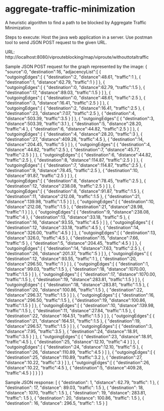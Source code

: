 # aggregate-traffic-minimization
A heuristic algorithm to find a path to be blocked by Aggregate Traffic Minimization

Steps to execute:
Host the java web application in a server.
Use postman tool to send JSON POST request to the given URL.

URL:
http://localhost:8080/viprouteblocking/map/viproute/withouttotaltraffic


Sample JSON POST request for the graph represented by the image:
{
	"source":0,
	"destination":16,
	"adjacencyList":[
		{  
			"outgoingEdges":[
					{
						"destination":2,
						"distance":48.61,
						"traffic":1
					},
					{
						"destination":1,
						"distance":62.79,
						"traffic":1
					}
				]
		},
		{  
			"outgoingEdges":[
					{
						"destination":0,
						"distance":62.79,
						"traffic":1.5
					},
					{
						"destination":17,
						"distance":89.03,
						"traffic":1.5
					}
				]
		},
		{  
			"outgoingEdges":[
					{
						"destination":0,
						"distance":48.61,
						"traffic":2.5
					},
					{
						"destination":3,
						"distance":16.41,
						"traffic":2.5
					}
				]
		},
		{  
			"outgoingEdges":[
					{
						"destination":2,
						"distance":16.41,
						"traffic":2.5
					},
					{
						"destination":23,
						"distance":7.07,
						"traffic":2.5
					},
					{
						"destination":4,
						"distance":503.39,
						"traffic":3.5
					}
				]
		},
		{ 
			"outgoingEdges":[
					{
						"destination":3,
						"distance":503.39,
						"traffic":3.1
					},
					{
						"destination":5,
						"distance":28.20,
						"traffic":4
					},
					{
						"destination":6,
						"distance":44.82,
						"traffic":2.5
					}
				]
		},
		{  
			"outgoingEdges":[
					{
						"destination":4,
						"distance":28.20,
						"traffic":3
					},
					{
						"destination":27,
						"distance":409.28,
						"traffic":4.5
					},
					{
						"destination":14,
						"distance":204.45,
						"traffic":5
					}
				]
		},
		{
			"outgoingEdges":[
					{
						"destination":4,
						"distance":44.82,
						"traffic":2.5
					},
					{
						"destination":7,
						"distance":45.77,
						"traffic":2.5
					}
				]
		},
		{ 
			"outgoingEdges":[
					{
						"destination":6,
						"distance":44.82,
						"traffic":2.5
					},
					{
						"destination":8,
						"distance":114.87,
						"traffic":2.5
					}
				]
		},
		{ 
			"outgoingEdges":[
					{
						"destination":7,
						"distance":114.87,
						"traffic":2.5
					},
					{
						"destination":9,
						"distance":78.45,
						"traffic":2.5
					},
					{
						"destination":10,
						"distance":91.87,
						"traffic":2.5
					}
				]
		},
		{  
			"outgoingEdges":[
					{
						"destination":8,
						"distance":78.45,
						"traffic":2.5
					},
					{
						"destination":12,
						"distance":238.08,
						"traffic":2.5
					}
				]
		},
		{  
			"outgoingEdges":[
					{
						"destination":8,
						"distance":91.87,
						"traffic":1.5
					},
					{
						"destination":11,
						"distance":212.08,
						"traffic":1.5
					},
					{
						"destination":21,
						"distance":139.98,
						"traffic":1.5
					}
				]
		},
		{
			"outgoingEdges":[
					{
						"destination":10,
						"distance":212.08,
						"traffic":1.5
					},
					{
						"destination":21,
						"distance":28.98,
						"traffic":1
					}
				]
		},
		{
			"outgoingEdges":[
					{
						"destination":9,
						"distance":238.08,
						"traffic":4
					},
					{
						"destination":13,
						"distance":33.18,
						"traffic":5
					},
					{
						"destination":16,
						"distance":93.55,
						"traffic":4.5
					}
				]
		},
		{
			"outgoingEdges":[
					{
						"destination":12,
						"distance":33.18,
						"traffic":4.5
					},
					{
						"destination":14,
						"distance":326.00,
						"traffic":4.5
					}
				]
		},
		{
			"outgoingEdges":[
					{
						"destination":13,
						"distance":326.0,
						"traffic":4.5
					},
					{
						"destination":15,
						"distance":7.66,
						"traffic":5
					},
					{
						"destination":5,
						"distance":204.45,
						"traffic":4.5
					}
				]
		},
		{
			"outgoingEdges":[
					{
						"destination":14,
						"distance":7.63,
						"traffic":2.5
					},
					{
						"destination":26,
						"distance":201.37,
						"traffic":5
					}
				]
		},
		{
			"outgoingEdges":[
					{
						"destination":12,
						"distance":93.55,
						"traffic":1
					},
					{
						"destination":20,
						"distance":296.50,
						"traffic":1
					}
				]
		},
		{
			"outgoingEdges":[
					{
						"destination":1,
						"distance":99.03,
						"traffic":1.5
					},
					{
						"destination":18,
						"distance":1070.00,
						"traffic":1.5
					}
				]
		},
		{
			"outgoingEdges":[
					{
						"destination":17,
						"distance":1070.00,
						"traffic":1.5
					},
					{
						"destination":19,
						"distance":283.81,
						"traffic":1.5
					}
				]
		},
		{
			"outgoingEdges":[
					{
						"destination":18,
						"distance":283.81,
						"traffic":1.5
					},
					{
						"destination":20,
						"distance":100.86,
						"traffic":1.5
					},
					{
						"destination":22,
						"distance":296.37,
						"traffic":1.5
					}
				]
		},
		{
			"outgoingEdges":[
					{
						"destination":16,
						"distance":296.50,
						"traffic":1.5
					},
					{
						"destination":19,
						"distance":100.86,
						"traffic":1.5
					}
				]
		},
		{
			"outgoingEdges":[
					{
						"destination":10,
						"distance":139.98,
						"traffic":1.5
					},
					{
						"destination":11,
						"distance":27.84,
						"traffic":1.5
					},
					{
						"destination":22,
						"distance":164.51,
						"traffic":1.5
					}
				]
		},
		{
			"outgoingEdges":[
					{
						"destination":21,
						"distance":164.51,
						"traffic":1.5
					},
					{
						"destination":19,
						"distance":296.57,
						"traffic":1.5
					}
				]
		},
		{
			"outgoingEdges":[
					{
						"destination":3,
						"distance":7.95,
						"traffic":3.5
					},
					{
						"destination":24,
						"distance":18.91,
						"traffic":3.5
					}
				]
		},
		{
			"outgoingEdges":[
					{
						"destination":23,
						"distance":18.91,
						"traffic":4.5
					},
					{
						"destination":25,
						"distance":12.10,
						"traffic":4
					}
				]
		},
		{
			"outgoingEdges":[
					{
						"destination":24,
						"distance":12.10,
						"traffic":5
					},
					{
						"destination":26,
						"distance":110.89,
						"traffic":4.5
					}
				]
		},
		{
			"outgoingEdges":[
					{
						"destination":25,
						"distance":110.89,
						"traffic":3.2
					},
					{
						"destination":27,
						"distance":10.22,
						"traffic":3
					}
				]
		},
		{
			"outgoingEdges":[
					{
						"destination":26,
						"distance":10.22,
						"traffic":4.5
					},
					{
						"destination":5,
						"distance":409.28,
						"traffic":4.5
					}
				]
		}
		]
}






Sample JSON response:
[
    {
        "destination": 1,
        "distance": 62.79,
        "traffic": 1
    },
    {
        "destination": 17,
        "distance": 89.03,
        "traffic": 1.5
    },
    {
        "destination": 18,
        "distance": 1070,
        "traffic": 1.5
    },
    {
        "destination": 19,
        "distance": 283.81,
        "traffic": 1.5
    },
    {
        "destination": 20,
        "distance": 100.86,
        "traffic": 1.5
    },
    {
        "destination": 16,
        "distance": 296.5,
        "traffic": 1.5
    }
]
